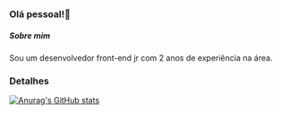 ### Olá pessoal!👋

##### Sobre mim
Sou um desenvolvedor front-end jr com 2 anos de experiência na área.

### Detalhes 

[![Anurag's GitHub stats](https://github-readme-stats.vercel.app/api?username=GianfrancoLeli&show_icons=true&theme=dark)](https://github.com/anuraghazra/github-readme-stats)













